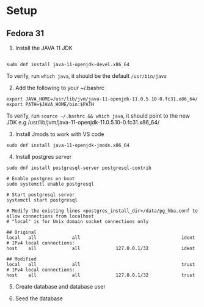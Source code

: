 # Setup

## Fedora 31

1. Install the JAVA 11 JDK

```

sudo dnf install java-11-openjdk-devel.x86_64
```
To verify, run `which java`, it should be the default `/usr/bin/java`

2. Add the following to your ~/.bashrc

```
export JAVA_HOME=/usr/lib/jvm/java-11-openjdk-11.0.5.10-0.fc31.x86_64/
export PATH=$JAVA_HOME/bin:$PATH
```
To verify, run `source ~/.bashrc && which java`, it should point to the new JDK e.g /usr/lib/jvm/java-11-openjdk-11.0.5.10-0.fc31.x86_64/

3. Install Jmods to work with VS code
```
sudo dnf install java-11-openjdk-jmods.x86_64
```

4. Install postgres server
```
sudo dnf install postgresql-server postgresql-contrib

# Enable postgres on boot
sudo systemctl enable postgresql

# Start postgresql server
systemctl start postgresql

# Modify the existing lines <postgres_install_dir>/data/pg_hba.conf to allow connections from localhost
# "local" is for Unix domain socket connections only

## Original
local   all             all                                     ident
# IPv4 local connections:
host    all             all             127.0.0.1/32            ident

## Modified
local   all             all                                     trust
# IPv4 local connections:
host    all             all             127.0.0.1/32            trust

```

5. Create database and database user

6. Seed the database

